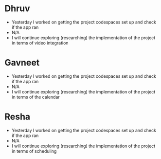 # Dhruv

- Yesterday I worked on getting the project codespaces set up and check if the app ran
- N/A
- I will continue exploring (researching) the implementation of the project in terms of video integration

# Gavneet

- Yesterday I worked on getting the project codespaces set up and check if the app ran
- N/A
- I will continue exploring (researching) the implementation of the project in terms of the calendar

# Resha

- Yesterday I worked on getting the project codespaces set up and check if the app ran
- N/A
- I will continue exploring (researching) the implementation of the project in terms of scheduling
